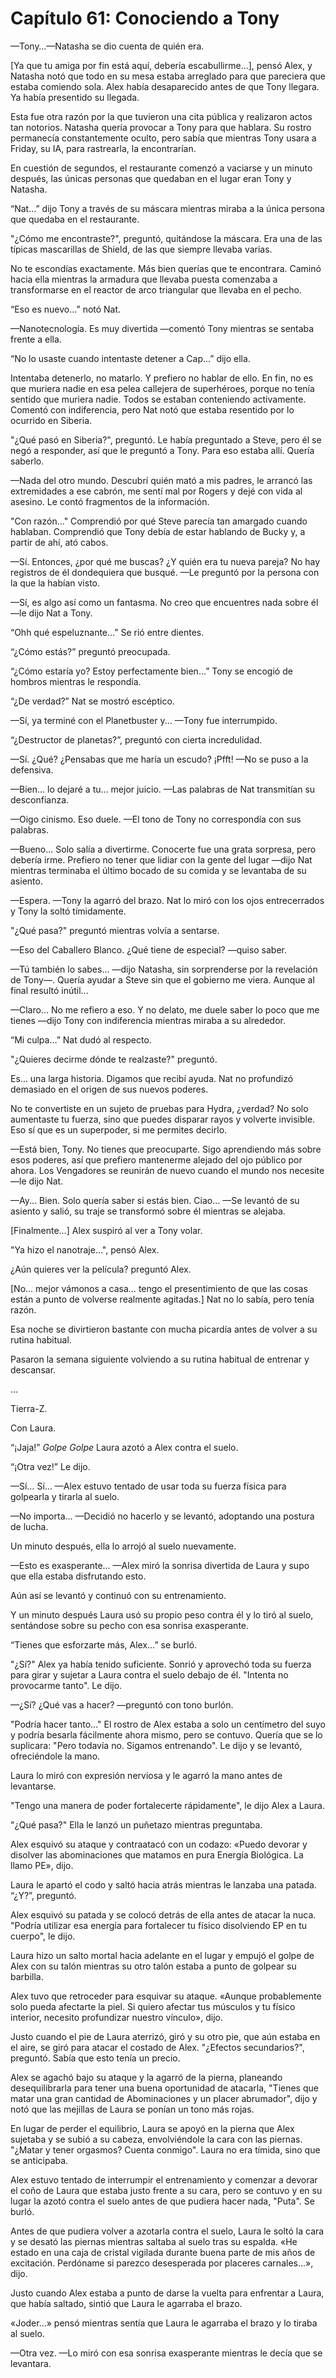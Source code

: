 
# Capítulo 61: Conociendo a Tony


—Tony…—Natasha se dio cuenta de quién era.

[Ya que tu amiga por fin está aquí, debería escabullirme...], pensó Alex, y Natasha notó que todo en su mesa estaba arreglado para que pareciera que estaba comiendo sola. Alex había desaparecido antes de que Tony llegara. Ya había presentido su llegada.

Esta fue otra razón por la que tuvieron una cita pública y realizaron actos tan notorios. Natasha quería provocar a Tony para que hablara. Su rostro permanecía constantemente oculto, pero sabía que mientras Tony usara a Friday, su IA, para rastrearla, la encontrarían.

En cuestión de segundos, el restaurante comenzó a vaciarse y un minuto después, las únicas personas que quedaban en el lugar eran Tony y Natasha.

“Nat…” dijo Tony a través de su máscara mientras miraba a la única persona que quedaba en el restaurante.

"¿Cómo me encontraste?", preguntó, quitándose la máscara. Era una de las típicas mascarillas de Shield, de las que siempre llevaba varias.

No te escondías exactamente. Más bien querías que te encontrara. Caminó hacia ella mientras la armadura que llevaba puesta comenzaba a transformarse en el reactor de arco triangular que llevaba en el pecho.

“Eso es nuevo…” notó Nat.

—Nanotecnología. Es muy divertida —comentó Tony mientras se sentaba frente a ella.

“No lo usaste cuando intentaste detener a Cap…” dijo ella.

Intentaba detenerlo, no matarlo. Y prefiero no hablar de ello. En fin, no es que muriera nadie en esa pelea callejera de superhéroes, porque no tenía sentido que muriera nadie. Todos se estaban conteniendo activamente. Comentó con indiferencia, pero Nat notó que estaba resentido por lo ocurrido en Siberia.

"¿Qué pasó en Siberia?", preguntó. Le había preguntado a Steve, pero él se negó a responder, así que le preguntó a Tony. Para eso estaba allí. Quería saberlo.

—Nada del otro mundo. Descubrí quién mató a mis padres, le arrancó las extremidades a ese cabrón, me sentí mal por Rogers y dejé con vida al asesino. Le contó fragmentos de la información.

"Con razón..." Comprendió por qué Steve parecía tan amargado cuando hablaban. Comprendió que Tony debía de estar hablando de Bucky y, a partir de ahí, ató cabos.

—Sí. Entonces, ¿por qué me buscas? ¿Y quién era tu nueva pareja? No hay registros de él dondequiera que busqué. —Le preguntó por la persona con la que la habían visto.

—Sí, es algo así como un fantasma. No creo que encuentres nada sobre él —le dijo Nat a Tony.

“Ohh qué espeluznante…” Se rió entre dientes.

“¿Cómo estás?” preguntó preocupada.

“¿Cómo estaría yo? Estoy perfectamente bien…” Tony se encogió de hombros mientras le respondía.

“¿De verdad?” Nat se mostró escéptico.

—Sí, ya terminé con el Planetbuster y... —Tony fue interrumpido.

“¿Destructor de planetas?”, preguntó con cierta incredulidad.

—Sí. ¿Qué? ¿Pensabas que me haría un escudo? ¡Pfft! —No se puso a la defensiva.

—Bien... lo dejaré a tu... mejor juicio. —Las palabras de Nat transmitían su desconfianza.

—Oigo cinismo. Eso duele. —El tono de Tony no correspondía con sus palabras.

—Bueno... Solo salía a divertirme. Conocerte fue una grata sorpresa, pero debería irme. Prefiero no tener que lidiar con la gente del lugar —dijo Nat mientras terminaba el último bocado de su comida y se levantaba de su asiento.

—Espera. —Tony la agarró del brazo. Nat lo miró con los ojos entrecerrados y Tony la soltó tímidamente.

"¿Qué pasa?" preguntó mientras volvía a sentarse.

—Eso del Caballero Blanco. ¿Qué tiene de especial? —quiso saber.

—Tú también lo sabes... —dijo Natasha, sin sorprenderse por la revelación de Tony—. Quería ayudar a Steve sin que el gobierno me viera. Aunque al final resultó inútil...

—Claro... No me refiero a eso. Y no delato, me duele saber lo poco que me tienes —dijo Tony con indiferencia mientras miraba a su alrededor.

“Mi culpa…” Nat dudó al respecto.

"¿Quieres decirme dónde te realzaste?" preguntó.

Es… una larga historia. Digamos que recibí ayuda. Nat no profundizó demasiado en el origen de sus nuevos poderes.

No te convertiste en un sujeto de pruebas para Hydra, ¿verdad? No solo aumentaste tu fuerza, sino que puedes disparar rayos y volverte invisible. Eso sí que es un superpoder, si me permites decirlo.

—Está bien, Tony. No tienes que preocuparte. Sigo aprendiendo más sobre esos poderes, así que prefiero mantenerme alejado del ojo público por ahora. Los Vengadores se reunirán de nuevo cuando el mundo nos necesite —le dijo Nat.

—Ay... Bien. Solo quería saber si estás bien. Ciao... —Se levantó de su asiento y salió, su traje se transformó sobre él mientras se alejaba.

[Finalmente…] Alex suspiró al ver a Tony volar.

"Ya hizo el nanotraje...", pensó Alex.

¿Aún quieres ver la película? preguntó Alex.

[No… mejor vámonos a casa… tengo el presentimiento de que las cosas están a punto de volverse realmente agitadas.] Nat no lo sabía, pero tenía razón.

Esa noche se divirtieron bastante con mucha picardía antes de volver a su rutina habitual.

Pasaron la semana siguiente volviendo a su rutina habitual de entrenar y descansar.

…

Tierra-Z. 

Con Laura.

“¡Jaja!” *Golpe* *Golpe* Laura azotó a Alex contra el suelo.

“¡Otra vez!” Le dijo.

—Sí… Sí… —Alex estuvo tentado de usar toda su fuerza física para golpearla y tirarla al suelo.

—No importa… —Decidió no hacerlo y se levantó, adoptando una postura de lucha.

Un minuto después, ella lo arrojó al suelo nuevamente.

—Esto es exasperante… —Alex miró la sonrisa divertida de Laura y supo que ella estaba disfrutando esto.

Aún así se levantó y continuó con su entrenamiento.

Y un minuto después Laura usó su propio peso contra él y lo tiró al suelo, sentándose sobre su pecho con esa sonrisa exasperante.

“Tienes que esforzarte más, Alex…” se burló.

"¿Sí?" Alex ya había tenido suficiente. Sonrió y aprovechó toda su fuerza para girar y sujetar a Laura contra el suelo debajo de él. "Intenta no provocarme tanto". Le dijo.

—¿Sí? ¿Qué vas a hacer? —preguntó con tono burlón.

"Podría hacer tanto..." El rostro de Alex estaba a solo un centímetro del suyo y podría besarla fácilmente ahora mismo, pero se contuvo. Quería que se lo suplicara: "Pero todavía no. Sigamos entrenando". Le dijo y se levantó, ofreciéndole la mano.

Laura lo miró con expresión nerviosa y le agarró la mano antes de levantarse.

"Tengo una manera de poder fortalecerte rápidamente", le dijo Alex a Laura.

"¿Qué pasa?" Ella le lanzó un puñetazo mientras preguntaba.

Alex esquivó su ataque y contraatacó con un codazo: «Puedo devorar y disolver las abominaciones que matamos en pura Energía Biológica. La llamo PE», dijo.

Laura le apartó el codo y saltó hacia atrás mientras le lanzaba una patada. “¿Y?”, preguntó.

Alex esquivó su patada y se colocó detrás de ella antes de atacar la nuca. "Podría utilizar esa energía para fortalecer tu físico disolviendo EP en tu cuerpo", le dijo.

Laura hizo un salto mortal hacia adelante en el lugar y empujó el golpe de Alex con su talón mientras su otro talón estaba a punto de golpear su barbilla.

Alex tuvo que retroceder para esquivar su ataque. «Aunque probablemente solo pueda afectarte la piel. Si quiero afectar tus músculos y tu físico interior, necesito profundizar nuestro vínculo», dijo.

Justo cuando el pie de Laura aterrizó, giró y su otro pie, que aún estaba en el aire, se giró para atacar el costado de Alex. "¿Efectos secundarios?", preguntó. Sabía que esto tenía un precio.

Alex se agachó bajo su ataque y la agarró de la pierna, planeando desequilibrarla para tener una buena oportunidad de atacarla, "Tienes que matar una gran cantidad de Abominaciones y un placer abrumador", dijo y notó que las mejillas de Laura se ponían un tono más rojas.

En lugar de perder el equilibrio, Laura se apoyó en la pierna que Alex sujetaba y se subió a su cabeza, envolviéndole la cara con las piernas. "¿Matar y tener orgasmos? Cuenta conmigo". Laura no era tímida, sino que se anticipaba.

Alex estuvo tentado de interrumpir el entrenamiento y comenzar a devorar el coño de Laura que estaba justo frente a su cara, pero se contuvo y en su lugar la azotó contra el suelo antes de que pudiera hacer nada, "Puta". Se burló.

Antes de que pudiera volver a azotarla contra el suelo, Laura le soltó la cara y se desató las piernas mientras saltaba al suelo tras su espalda. «He estado en una caja de cristal vigilada durante buena parte de mis años de excitación. Perdóname si parezco desesperada por placeres carnales...», dijo.

Justo cuando Alex estaba a punto de darse la vuelta para enfrentar a Laura, que había saltado, sintió que Laura le agarraba el brazo. 

«Joder…» pensó mientras sentía que Laura le agarraba el brazo y lo tiraba al suelo.

—Otra vez. —Lo miró con esa sonrisa exasperante mientras le decía que se levantara.
